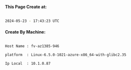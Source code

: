 
   
#### This Page Create at:

```bash

2024-05-23 - 17:43:23 UTC

```

#### Create By Machine:

```bash

Host Name : fv-az1385-946

platform  : Linux-6.5.0-1021-azure-x86_64-with-glibc2.35

Ip Local  : 10.1.0.87

```

